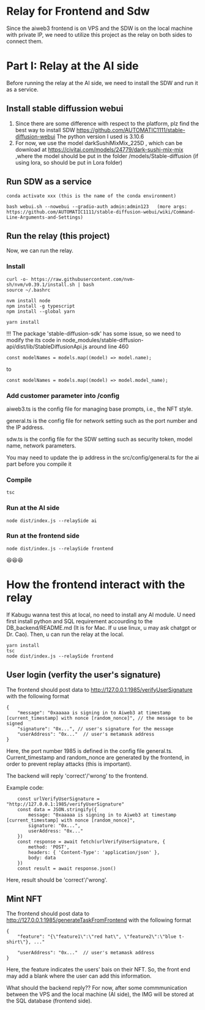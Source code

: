 # Relay for Frontend and Sdw
 Since the aiweb3 frontend is on VPS and the SDW is on the local machine with private IP, we need to utilize this project as the relay on both sides to connect them. 

# Part I: Relay at the AI side
Before running the relay at the AI side, we need to install the SDW and run it as a service.
## Install stable diffussion webui
1. Since there are some difference with respect to the platform, plz find the best way to install SDW https://github.com/AUTOMATIC1111/stable-diffusion-webui
The python version I used is 3.10.6
2. For now, we use the model darkSushiMixMix_225D , which can be download at https://civitai.com/models/24779/dark-sushi-mix-mix ,where the model should be put in the folder /models/Stable-diffusion (if using lora, so should be put in Lora folder)

## Run SDW as a service
```
conda activate xxx (this is the name of the conda environment)

bash webui.sh --nowebui --gradio-auth admin:admin123   (more args: https://github.com/AUTOMATIC1111/stable-diffusion-webui/wiki/Command-Line-Arguments-and-Settings)
```
## Run the relay (this project)
Now, we can run the relay.
### Install
```
curl -o- https://raw.githubusercontent.com/nvm-sh/nvm/v0.39.1/install.sh | bash
source ~/.bashrc

nvm install node
npm install -g typescript
npm install --global yarn
```

```
yarn install
```
!!! The package 'stable-diffusion-sdk' has some issue, so we need to modify the its code in node_modules/stable-diffusion-api/dist/lib/StableDiffusionApi.js around line 460

```
const modelNames = models.map((model) => model.name);
```
to 
```
const modelNames = models.map((model) => model.model_name);
```

### Add customer parameter into /config 
aiweb3.ts is the config file for managing base prompts, i.e., the NFT style. 

general.ts is the config file for network setting such as the port number and the IP address.

sdw.ts is the config file for the SDW setting such as security token, model name, network parameters.

You may need to update the ip address in the src/config/general.ts  for the ai part before you compile it

### Compile 
```
tsc
```


### Run at the AI side


```
node dist/index.js --relaySide ai
```
### Run at the frontend side   
```
node dist/index.js --relaySide frontend
```



😆😆😆

# How the frontend interact with the relay
If Kabugu wanna test this at local, no need to install any AI module. U need first install python and SQL requirement accourding to the DB_backend/README.md (It is for Mac. If u use linux, u may ask chatgpt or Dr. Cao). Then, u can run the relay at the local. 

```
yarn install
tsc
node dist/index.js --relaySide frontend
```

## User login (verfity the user's signature)

The frontend should post data to http://127.0.0.1:1985/verifyUserSignature with the following format
```
{   
    "message": "0xaaaaa is signing in to Aiweb3 at timestamp [current_timestamp] with nonce [random_nonce]", // the message to be signed
    "signature": "0x...", // user's signature for the message
    "userAddress": "0x..."  // user's metamask address
}
```
Here, the port number 1985 is defined in the config file general.ts. Current_timestamp and random_nonce are generated by the frontend, in order to prevent replay attacks (this is important).

The backend will reply 'correct'/'wrong' to the frontend.

Example code:
```
    const urlVerifyUserSignature = "http://127.0.0.1:1985/verifyUserSignature" 
    const data = JSON.stringify({
        message: "0xaaaaa is signing in to Aiweb3 at timestamp [current_timestamp] with nonce [random_nonce]",
        signature: "0x...",
        userAddress: "0x..."
    })
    const response = await fetch(urlVerifyUserSignature, {
        method: 'POST',
        headers: { 'Content-Type': 'application/json' },
        body: data
    })
    const result = await response.json()   
```
Here, result should be 'correct'/'wrong'.


## Mint NFT

The frontend should post data to http://127.0.0.1:1985/generateTaskFromFrontend with the following format

```
{   
    "feature": "{\"feature1\":\"red hat\", \"feature2\":\"blue t-shirt\"}, ..."
   
    "userAddress": "0x..."  // user's metamask address
}
```
Here, the feature indicates  the users' bais on their NFT. So, the front end may add a blank where the user can add this information.

What should the backend reply?? For now, after some commmunication between the VPS and the local machine (AI side), the IMG will be stored at the SQL database (frontend side). 

